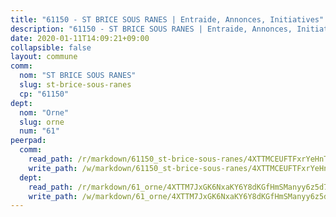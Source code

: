 ```yaml
---
title: "61150 - ST BRICE SOUS RANES | Entraide, Annonces, Initiatives"
description: "61150 - ST BRICE SOUS RANES | Entraide, Annonces, Initiatives"
date: 2020-01-11T14:09:21+09:00
collapsible: false
layout: commune
comm:
  nom: "ST BRICE SOUS RANES"
  slug: st-brice-sous-ranes
  cp: "61150"
dept:
  nom: "Orne"
  slug: orne
  num: "61"
peerpad:
  comm:
    read_path: /r/markdown/61150_st-brice-sous-ranes/4XTTMCEUFTFxrYeHnTT8CYBeyjzNDC5Tq17TVq3AZgsyw1B6V
    write_path: /w/markdown/61150_st-brice-sous-ranes/4XTTMCEUFTFxrYeHnTT8CYBeyjzNDC5Tq17TVq3AZgsyw1B6V-K3TgU8fYD8Uf7wyuEN2fZt1tL3JSSpY3YsUQJYoyhjXFSPaKbSH1s5RfPiMxLMshpDrZp9R1A69a1sWQ7i2CNmBDU2ExBrvPr8VeZwFqvh5ntNv6h9V8zsdGrScyZQMdhjNp3cUV
  dept:
    read_path: /r/markdown/61_orne/4XTTM7JxGK6NxaKY6Y8dKGfHmSManyy6z5d78TaTcUn3zJjy6
    write_path: /w/markdown/61_orne/4XTTM7JxGK6NxaKY6Y8dKGfHmSManyy6z5d78TaTcUn3zJjy6-K3TgUN9f9h2Fmk7w15QXNPtmJYWWDYEB4sLb6BW46ErzRh2NG4TmnnXd3GJfJ3dVSNBE8WudjKbLAy4CD2mQTtYeoUAUzvKztzGsCxcQ4ezpe7WGMgkNubsBkL3vV47Zushr5DqN
---
```


